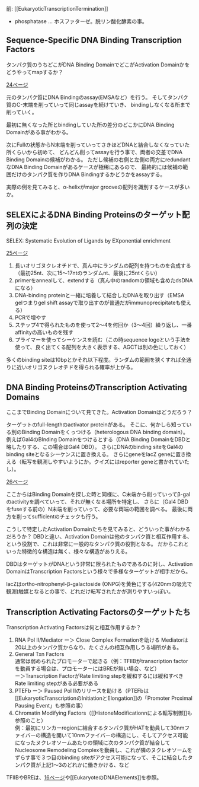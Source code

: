 前: [[EukaryoticTranscriptionTermination]]

- phosphatase ... ホスファターゼ。脱リン酸化酵素の事。

## Sequence-Specific DNA Binding Transcription Factors

タンパク質のうちどこがDNA Binding DomainでどこがActivation Domainかをどうやってmapするか？

[24ページ](https://karino2.github.io/ImageGallery/MolecularBiology728x2.html#lg=1&slide=23)

元のタンパク質にDNA Bindingのassay(EMSAなど）を行う。
そしてタンパク質のC-末端を削っていって同じassayを続けていき、
bindingしなくなる所まで削っていく。

最初に無くなった所とbindingしていた所の差分のどこかにDNA Binding Domainがある事がわかる。

次にFullの状態からN末端を削っていってさきほどDNAと結合しなくなっていた所くらいから初めて、
どんどん削ってassayを行う事で、両者の交差でDNA Binding Domainの候補がわかる。
ただし候補の右側と左側の両方にredundantなDNA Binding Domainがあるケースが極稀にあるので、
最終的には候補の範囲だけのタンパク質を作りDNA Bindingするかどうかをassayする。

実際の例を見てみると、α-helixがmajor grooveの配列を識別するケースが多いか。

## SELEXによるDNA Binding Proteinsのターゲット配列の決定

SELEX: Systematic Evolution of Ligands by EXponential enrichment

[25ページ](https://karino2.github.io/ImageGallery/MolecularBiology728x2.html#lg=1&slide=24)

1. 長いオリゴヌクレオチドで、真ん中にランダムの配列を持つものを合成する（最初25nt、次に15〜17ntのランダムnt、最後に25ntくらい）
2. primerをannealして、extendする（真ん中のrandomの領域も含めたdsDNAになる）
3. DNA-binding proteinと一緒に培養して結合したDNAを取り出す（EMSA gelつまりgel shift assayで取り出すのが普通だがimmunoprecipitateも使える）
4. PCRで増やす
5. ステップ4で得られたものを使って2〜4を何回か（3〜4回）繰り返し、一番affinityの高いものを残す
6. プライマーを使ってシーケンスを読む（この時sequence logoという手法を使って、良く出てくる配列を大きく表示する、AGCTは別の色にしておく）

多くのbinding siteは10bpとかそれ以下程度。ランダムの範囲を狭くすれば全通りに近いオリゴヌクレオチドを得られる確率が上がる。

## DNA Binding ProteinsのTranscription Activating Domains

ここまでBinding Domainについて見てきた。Activation Domainはどうだろう？

ターゲットのfull-lengthのactivator proteinがある。
そこに、何かしら知っている別のBinding Domainをくっつける（heterologous DNA binding domain）。例えばGal4のBInding Domainをつけるとする（DNA Binding DomainをDBDと略したりする、この場合はGal4 DBD）。
さらにDNAのbinding siteをGal4のbinding siteとなるシーケンスに置き換える。
さらにgeneをlacZ geneに置き換える（転写を観測しやすいようにか。クイズにはreporter geneと書かれていたし）。

[26ページ](https://karino2.github.io/ImageGallery/MolecularBiology728x2.html#lg=1&slide=25)

ここからはBinding Domainを探した時と同様に、C末端から削っていってβ-galのactivityを調べていって、それが無くなる場所を特定し、
さらに（Gal4 DBDをfuseする前の）N末端を削っていって、必要な両端の範囲を調べる。
最後に両方を削ってsufficientのチェックも行う。

こうして特定したActivation Domainたちを見てみると、どういった事がわかるだろうか？
DBDと違い、Activation Domainは他のタンパク質と相互作用する、
という役割で、これは非常に一般的なタンパク質の役割となる。
だからこれといった特徴的な構造は無く、様々な構造がありえる。

DBDはターゲットがDNAという非常に限られたものであるのに対し、Activation DomainはTranscription Factorsという様々で多様なターゲットが相手だから。

lacZはortho-nitrophenyl-β-galactoside (ONPG)を黄色にする(420nmの吸光で観測)触媒となるとの事で、どれだけ転写されたかが測りやすいっぽい。

## Transcription Activating Factorsのターゲットたち

Transcription Activating Factorsは何と相互作用するか？

1. RNA Pol II/Mediator  ー＞ Close Complex Formationを助ける
Mediatorは20以上のタンパク質からなり、たくさんの相互作用しうる場所がある。
2. General Txn Factors  
通常は弱められたプロモーターで起きる（例：TFIIBがtranscription factorを動員する場合は、プロモーターにはBREが無い場合、など）  
ー＞Transcription FactorがRate limiting stepを緩和するには緩和すべきRate limiting stepがある必要がある
3. PTEFb ー＞ Paused Pol IIのリリースを助ける（PTEFbは[[EukaryoticTranscriptionのInitiationとElongation]]の「Promoter Proximal Pausing Event」も参照の事）
4. Chromatin Modifying Factors（[[HistoneModificationnによる転写制御]]も参照のこと）  
例：最初にリンカーregionに結合するタンパク質がHATを動員して30nmファイバーの構造を開いて10nmファイバーの構造にし、そしてアクセス可能になったヌクレオソームあたりの領域に次のタンパク質が結合してNucleosome Remodeling Complexを動員し、これが隣のヌクレオソームをずらす事で３つ目のbinding siteがアクセス可能になって、そこに結合したタンパク質が上記1〜3のどれかに働きかける、など


TFIIBやBREは、[16ページ](https://karino2.github.io/ImageGallery/MolecularBiology728x2.html#lg=1&slide=15)や[[EukaryoteのDNAElements]]を参照。